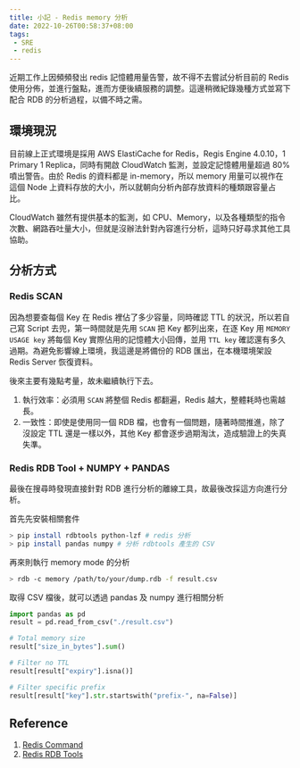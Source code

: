 ```yaml
---
title: 小記 - Redis memory 分析
date: 2022-10-26T00:58:37+08:00
tags:
 - SRE
 - redis 
---
```


近期工作上因頻頻發出 redis 記憶體用量告警，故不得不去嘗試分析目前的 Redis 使用分佈，並進行盤點，進而方便後續服務的調整。這邊稍微紀錄幾種方式並寫下配合 RDB 的分析過程，以備不時之需。<!--more-->

## 環境現況
目前線上正式環境是採用 AWS ElastiCache for Redis，Regis Engine 4.0.10，1 Primary 1 Replica，同時有開啟 CloudWatch 監測，並設定記憶體用量超過 80% 噴出警告。由於 Redis 的資料都是 in-memory，所以 memory 用量可以視作在這個 Node 上資料存放的大小，所以就朝向分析內部存放資料的種類跟容量占比。

CloudWatch 雖然有提供基本的監測，如 CPU、Memory，以及各種類型的指令次數、網路吞吐量大小，但就是沒辦法針對內容進行分析，這時只好尋求其他工具協助。

## 分析方式

### Redis SCAN
因為想要查每個 Key 在 Redis 裡佔了多少容量，同時確認 TTL 的狀況，所以若自己寫 Script 去兜，第一時間就是先用 `SCAN` 把 Key 都列出來，在逐 Key 用 `MEMORY USAGE key` 將每個 Key 實際佔用的記憶體大小回傳，並用 `TTL key` 確認還有多久過期。為避免影響線上環境，我這邊是將備份的 RDB 匯出，在本機環境架設 Redis Server 恢復資料。

後來主要有幾點考量，故未繼續執行下去。

1. 執行效率：必須用 `SCAN` 將整個 Redis 都翻遍，Redis 越大，整體耗時也需越長。
2. 一致性：即使是使用同一個 RDB 檔，也會有一個問題，隨著時間推進，除了沒設定 TTL 還是一樣以外，其他 Key 都會逐步過期淘汰，造成驗證上的失真失準。

### Redis RDB Tool + NUMPY + PANDAS
最後在搜尋時發現直接針對 RDB 進行分析的離線工具，故最後改採這方向進行分析。

首先先安裝相關套件
```sh
> pip install rdbtools python-lzf # redis 分析
> pip install pandas numpy # 分析 rdbtools 產生的 CSV
```

再來則執行 memory mode 的分析
```sh
> rdb -c memory /path/to/your/dump.rdb -f result.csv
```

取得 CSV 檔後，就可以透過 pandas 及 numpy 進行相關分析
```py
import pandas as pd
result = pd.read_from_csv("./result.csv")

# Total memory size
result["size_in_bytes"].sum()

# Filter no TTL
result[result["expiry"].isna()]

# Filter specific prefix
result[result["key"].str.startswith("prefix-", na=False)]
```

## Reference
1. [Redis Command](https://redis.io/commands/)
2. [Redis RDB Tools](https://github.com/sripathikrishnan/redis-rdb-tools)
